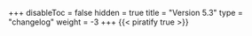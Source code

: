 +++
disableToc = false
hidden = true
title = "Version 5.3"
type = "changelog"
weight = -3
+++
{{< piratify true >}}
